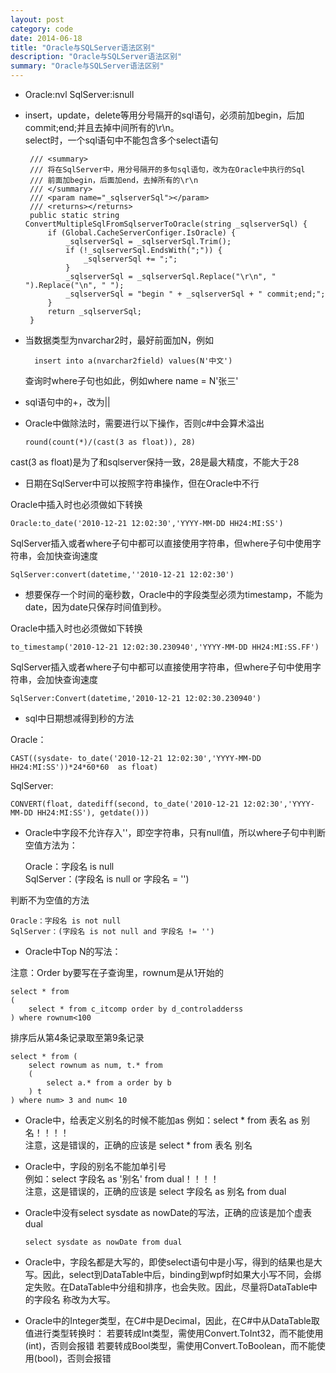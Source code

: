 ```yaml
---
layout: post
category: code
date: 2014-06-18
title: "Oracle与SQLServer语法区别"
description: "Oracle与SQLServer语法区别"
summary: "Oracle与SQLServer语法区别"
---
```


-  Oracle:nvl SqlServer:isnull 

-  insert，update，delete等用分号隔开的sql语句，必须前加begin，后加commit;end;并且去掉中间所有的\r\n。  
select时，一个sql语句中不能包含多个select语句

        /// <summary>  
        /// 将在SqlServer中，用分号隔开的多句sql语句，改为在Oracle中执行的Sql  
        /// 前面加begin，后面加end，去掉所有的\r\n  
        /// </summary>  
        /// <param name="_sqlserverSql"></param>  
        /// <returns></returns>  
        public static string ConvertMultipleSqlFromSqlserverToOracle(string _sqlserverSql) {  
            if (Global.CacheServerConfiger.IsOracle) {  
                _sqlserverSql = _sqlserverSql.Trim();  
                if (!_sqlserverSql.EndsWith(";")) {  
                    _sqlserverSql += ";";  
                }  
                _sqlserverSql = _sqlserverSql.Replace("\r\n", " ").Replace("\n", " ");  
                _sqlserverSql = "begin " + _sqlserverSql + " commit;end;";  
            }  
            return _sqlserverSql;  
        }

- 当数据类型为nvarchar2时，最好前面加N，例如

        insert into a(nvarchar2field) values(N'中文')

    查询时where子句也如此，例如where name = N'张三'

- sql语句中的+，改为\|\|

-   Oracle中做除法时，需要进行以下操作，否则c#中会算术溢出 

        round(count(*)/(cast(3 as float)), 28) 

cast(3 as float)是为了和sqlserver保持一致，28是最大精度，不能大于28

-   日期在SqlServer中可以按照字符串操作，但在Oracle中不行 
    
Oracle中插入时也必须做如下转换

    Oracle:to_date('2010-12-21 12:02:30','YYYY-MM-DD HH24:MI:SS')    

SqlServer插入或者where子句中都可以直接使用字符串，但where子句中使用字符串，会加快查询速度 

    SqlServer:convert(datetime,''2010-12-21 12:02:30') 

-   想要保存一个时间的毫秒数，Oracle中的字段类型必须为timestamp，不能为date，因为date只保存时间值到秒。 

Oracle中插入时也必须做如下转换 

    to_timestamp('2010-12-21 12:02:30.230940','YYYY-MM-DD HH24:MI:SS.FF')  

SqlServer插入或者where子句中都可以直接使用字符串，但where子句中使用字符串，会加快查询速度

    SqlServer:Convert(datetime,'2010-12-21 12:02:30.230940') 

-   sql中日期想减得到秒的方法

Oracle：

    CAST((sysdate- to_date('2010-12-21 12:02:30','YYYY-MM-DD HH24:MI:SS'))*24*60*60  as float)    

SqlServer:

    CONVERT(float, datediff(second, to_date('2010-12-21 12:02:30','YYYY-MM-DD HH24:MI:SS'), getdate()))

-   Oracle中字段不允许存入''，即空字符串，只有null值，所以where子句中判断空值方法为： 

    Oracle：字段名 is null  
    SqlServer：(字段名 is null or 字段名 = '')    

判断不为空值的方法 

    Oracle：字段名 is not null  
    SqlServer：(字段名 is not null and 字段名 != '')

-   Oracle中Top N的写法：  

注意：Order by要写在子查询里，rownum是从1开始的 

    select * from 
    (
        select * from c_itcomp order by d_controladderss
    ) where rownum<100    

排序后从第4条记录取至第9条记录  

    select * from (    
        select rownum as num, t.* from   
        (
            select a.* from a order by b   
        ) t 
    ) where num> 3 and num< 10 

-   Oracle中，给表定义别名的时候不能加as  例如：select * from 表名 as 别名！！！！  
注意，这是错误的，正确的应该是  select * from 表名  别名

-   Oracle中，字段的别名不能加单引号  
例如：select 字段名 as '别名' from dual！！！！  
注意，这是错误的，正确的应该是 select 字段名 as 别名 from dual

-   Oracle中没有select sysdate as nowDate的写法，正确的应该是加个虚表dual 

        select sysdate as nowDate from dual

-   Oracle中，字段名都是大写的，即使select语句中是小写，得到的结果也是大写。因此，select到DataTable中后，binding到wpf时如果大小写不同，会绑定失败。在DataTable中分组和排序，也会失败。因此，尽量将DataTable中的字段名 称改为大写。

-   Oracle中的Integer类型，在C#中是Decimal，因此，在C#中从DataTable取值进行类型转换时： 若要转成Int类型，需使用Convert.ToInt32，而不能使用(int)，否则会报错  若要转成Bool类型，需使用Convert.ToBoolean，而不能使用(bool)，否则会报错 